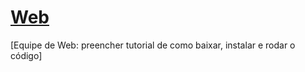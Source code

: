 # [Web](https://fatequino.com.br/construcao-do-fatequino/web/)

[Equipe de Web: preencher tutorial de como baixar, instalar e rodar o código]
